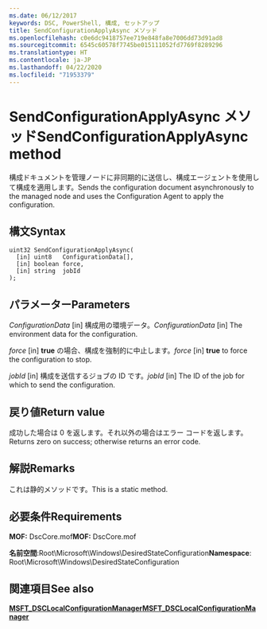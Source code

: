 ```yaml
---
ms.date: 06/12/2017
keywords: DSC, PowerShell, 構成, セットアップ
title: SendConfigurationApplyAsync メソッド
ms.openlocfilehash: c0e6dc9418757ee719e848fa8e7006dd73d91ad8
ms.sourcegitcommit: 6545c60578f7745be015111052fd7769f8289296
ms.translationtype: HT
ms.contentlocale: ja-JP
ms.lasthandoff: 04/22/2020
ms.locfileid: "71953379"
---
```

# <a name="sendconfigurationapplyasync-method"></a><span data-ttu-id="6159d-103">SendConfigurationApplyAsync メソッド</span><span class="sxs-lookup"><span data-stu-id="6159d-103">SendConfigurationApplyAsync method</span></span>

<span data-ttu-id="6159d-104">構成ドキュメントを管理ノードに非同期的に送信し、構成エージェントを使用して構成を適用します。</span><span class="sxs-lookup"><span data-stu-id="6159d-104">Sends the configuration document asynchronously to the managed node and uses the Configuration Agent to apply the configuration.</span></span>

## <a name="syntax"></a><span data-ttu-id="6159d-105">構文</span><span class="sxs-lookup"><span data-stu-id="6159d-105">Syntax</span></span>

```mof
uint32 SendConfigurationApplyAsync(
  [in] uint8   ConfigurationData[],
  [in] boolean force,
  [in] string  jobId
);
```

## <a name="parameters"></a><span data-ttu-id="6159d-106">パラメーター</span><span class="sxs-lookup"><span data-stu-id="6159d-106">Parameters</span></span>

<span data-ttu-id="6159d-107">*ConfigurationData* \[in\] 構成用の環境データ。</span><span class="sxs-lookup"><span data-stu-id="6159d-107">*ConfigurationData* \[in\] The environment data for the configuration.</span></span>

<span data-ttu-id="6159d-108">*force* \[in\] **true** の場合、構成を強制的に中止します。</span><span class="sxs-lookup"><span data-stu-id="6159d-108">*force* \[in\] **true** to force the configuration to stop.</span></span>

<span data-ttu-id="6159d-109">*jobId* \[in\] 構成を送信するジョブの ID です。</span><span class="sxs-lookup"><span data-stu-id="6159d-109">*jobId* \[in\] The ID of the job for which to send the configuration.</span></span>

## <a name="return-value"></a><span data-ttu-id="6159d-110">戻り値</span><span class="sxs-lookup"><span data-stu-id="6159d-110">Return value</span></span>

<span data-ttu-id="6159d-111">成功した場合は 0 を返します。それ以外の場合はエラー コードを返します。</span><span class="sxs-lookup"><span data-stu-id="6159d-111">Returns zero on success; otherwise returns an error code.</span></span>

## <a name="remarks"></a><span data-ttu-id="6159d-112">解説</span><span class="sxs-lookup"><span data-stu-id="6159d-112">Remarks</span></span>

<span data-ttu-id="6159d-113">これは静的メソッドです。</span><span class="sxs-lookup"><span data-stu-id="6159d-113">This is a static method.</span></span>

## <a name="requirements"></a><span data-ttu-id="6159d-114">必要条件</span><span class="sxs-lookup"><span data-stu-id="6159d-114">Requirements</span></span>

<span data-ttu-id="6159d-115">**MOF:** DscCore.mof</span><span class="sxs-lookup"><span data-stu-id="6159d-115">**MOF:** DscCore.mof</span></span>

<span data-ttu-id="6159d-116">**名前空間**:Root\Microsoft\Windows\DesiredStateConfiguration</span><span class="sxs-lookup"><span data-stu-id="6159d-116">**Namespace**: Root\Microsoft\Windows\DesiredStateConfiguration</span></span>

## <a name="see-also"></a><span data-ttu-id="6159d-117">関連項目</span><span class="sxs-lookup"><span data-stu-id="6159d-117">See also</span></span>

[<span data-ttu-id="6159d-118">**MSFT_DSCLocalConfigurationManager**</span><span class="sxs-lookup"><span data-stu-id="6159d-118">**MSFT_DSCLocalConfigurationManager**</span></span>](msft-dsclocalconfigurationmanager.md)

